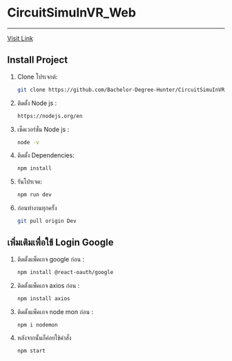 # CircuitSimuInVR_Web

---
[Visit Link](https://cozy-druid-ddd4b6.netlify.app/auth/sign-in)

## Install Project

1. Clone โปรเจกต์:
   ```bash
   git clone https://github.com/Bachelor-Degree-Hunter/CircuitSimuInVR_Web.git
3. ติดตั้ง Node js :
    ```bash
    https://nodejs.org/en
4. เช็คเวอร์ชั่น Node js :
    ```bash
    node -v
5. ติดตั้ง Dependencies:
    ```bash
    npm install
6. รันโปรเจค:
    ```bash
    npm run dev
7. ก่อนทำงานทุกครั้ง
    ```bash
    git pull origin Dev

## เพิ่มเติมเพื่อใช้ Login Google

1. ติดตั้งแพ็คเกจ google ก่อน :
    ```bash
    npm install @react-oauth/google
2. ติดตั้งแพ็คเกจ axios ก่อน :
    ```bash
    npm install axios
2. ติดตั้งแพ็คเกจ node mon ก่อน :
    ```bash
    npm i nodemon
3. หลังจากนั้นก็ค่อยใช้คำสั่ง 
    ```bash
    npm start

